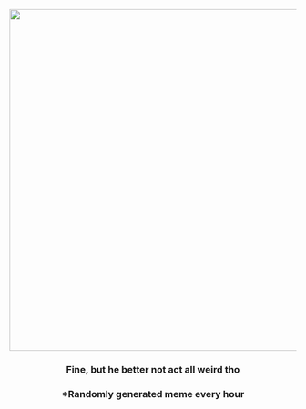 <p align="center">
        <img src="https://i.redd.it/uv9yv3cvge291.gif" width="600" height="600">
        </p>
        <h3 align="center">Fine, but he better not act all weird tho</h3>
        <h3 align="center">*Randomly generated meme every hour</h3>
    